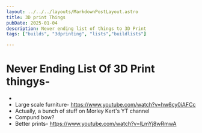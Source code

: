 ```yaml
---
layout: ../../../layouts/MarkdownPostLayout.astro
title: 3D print Things
pubDate: 2025-01-04
description: Never ending list of things to 3D Print
tags: ["builds", "3dprinting", "lists","buildlists"]

---
```

# Never Ending List Of 3D Print thingys-
- 
- Large scale furniture- https://www.youtube.com/watch?v=hw6cy0iAFCc
- Actually, a bunch of stuff on Morley Kert's YT channel
- Compund bow?
- Better prints- https://www.youtube.com/watch?v=lLmYj8wRmwA
